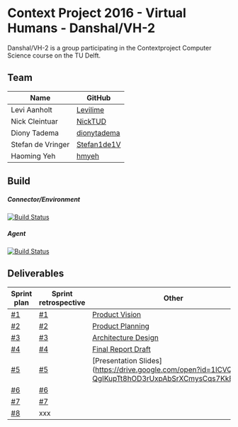 # Context Project 2016 - Virtual Humans - Danshal/VH-2

Danshal/VH-2 is a group participating in the Contextproject Computer Science course on the TU Delft.

## Team
Name | GitHub
--- | ---
Levi Aanholt |  [Levilime](https://github.com/levilime/)
Nick Cleintuar | [NickTUD](https://github.com/NickTUD/)
Diony Tadema| [dionytadema](https://github.com/dionytadema/)
Stefan de Vringer | [Stefan1de1V](https://github.com/Stefan1de1V/)
Haoming Yeh | [hmyeh](https://github.com/hmyeh/)

## Build
##### Connector/Environment
[![Build Status](https://travis-ci.org/eishub/tygron.svg?branch=context)](https://travis-ci.org/eishub/tygron)
##### Agent
[![Build Status](https://travis-ci.org/levilime/ContextProject-Danshal.svg?branch=master)](https://travis-ci.org/levilime/ContextProject-Danshal)

## Deliverables

Sprint plan | Sprint retrospective | Other
--- | --- | ---
[#1](https://github.com/levilime/ContextProject-Danshal/blob/master/Deliverables/SE%20Documents/Sprint%20Plans/Week%201/SprintPlan1.pdf) | [#1](https://github.com/levilime/ContextProject-Danshal/blob/master/Deliverables/SE%20Documents/Sprint%20Retrospectives/Week%201/SprintRetrospective1.pdf) | [Product Vision](https://github.com/levilime/ContextProject-Danshal/blob/master/Deliverables/ProductVision.pdf)
[#2](https://github.com/levilime/ContextProject-Danshal/blob/master/Deliverables/SE%20Documents/Sprint%20Plans/Week%202/Sprintplan2.pdf) | [#2](https://github.com/levilime/ContextProject-Danshal/blob/master/Deliverables/SE%20Documents/Sprint%20Retrospectives/Week%202/SprintRetrospective2.pdf) | [Product Planning](https://github.com/levilime/ContextProject-Danshal/blob/master/Deliverables/ProductPlanning.pdf)
[#3](https://github.com/levilime/ContextProject-Danshal/blob/master/Deliverables/SE%20Documents/Sprint%20Plans/Week%203/Sprintplan3.pdf) | [#3](https://github.com/levilime/ContextProject-Danshal/blob/master/Deliverables/SE%20Documents/Sprint%20Retrospectives/Week%203/SprintRetrospective3.pdf) | [Architecture Design](https://github.com/levilime/ContextProject-Danshal/blob/master/Deliverables/ArchitectureDesign.pdf)
[#4](https://github.com/levilime/ContextProject-Danshal/blob/master/Deliverables/SE%20Documents/Sprint%20Plans/Week%204/Sprintplan4.pdf) | [#4](https://github.com/levilime/ContextProject-Danshal/blob/master/Deliverables/SE%20Documents/Sprint%20Retrospectives/Week%204/SprintRetrospective4.pdf) | [Final Report Draft](https://github.com/levilime/ContextProject-Danshal/blob/master/Deliverables/FinalReportDraft.pdf)
[#5](https://github.com/levilime/ContextProject-Danshal/blob/master/Deliverables/SE%20Documents/Sprint%20Plans/Week%205/Sprintplan5.pdf) | [#5](https://github.com/levilime/ContextProject-Danshal/blob/master/Deliverables/SE%20Documents/Sprint%20Retrospectives/Week%205/SprintRetrospective5.pdf) | [Presentation Slides] (https://drive.google.com/open?id=1lCVQT-QgIKupTt8hOD3rUxpAbSrXCmysCqs7KkEJoxM)
[#6](https://github.com/levilime/ContextProject-Danshal/blob/master/Deliverables/SE%20Documents/Sprint%20Plans/Week%206/Sprintplan6.pdf) | [#6](https://github.com/levilime/ContextProject-Danshal/blob/master/Deliverables/SE%20Documents/Sprint%20Retrospectives/Week%206/SprintRetrospective6.pdf) |
[#7](https://github.com/levilime/ContextProject-Danshal/blob/master/Deliverables/SE%20Documents/Sprint%20Plans/Week%207/Sprintplan7.pdf) | [#7](https://github.com/levilime/ContextProject-Danshal/blob/master/Deliverables/SE%20Documents/Sprint%20Retrospectives/Week%206/SprintRetrospective7.pdf) |
[#8](https://github.com/levilime/ContextProject-Danshal/blob/master/Deliverables/SE%20Documents/Sprint%20Plans/Week%208/Sprintplan8.pdf) | xxx |
